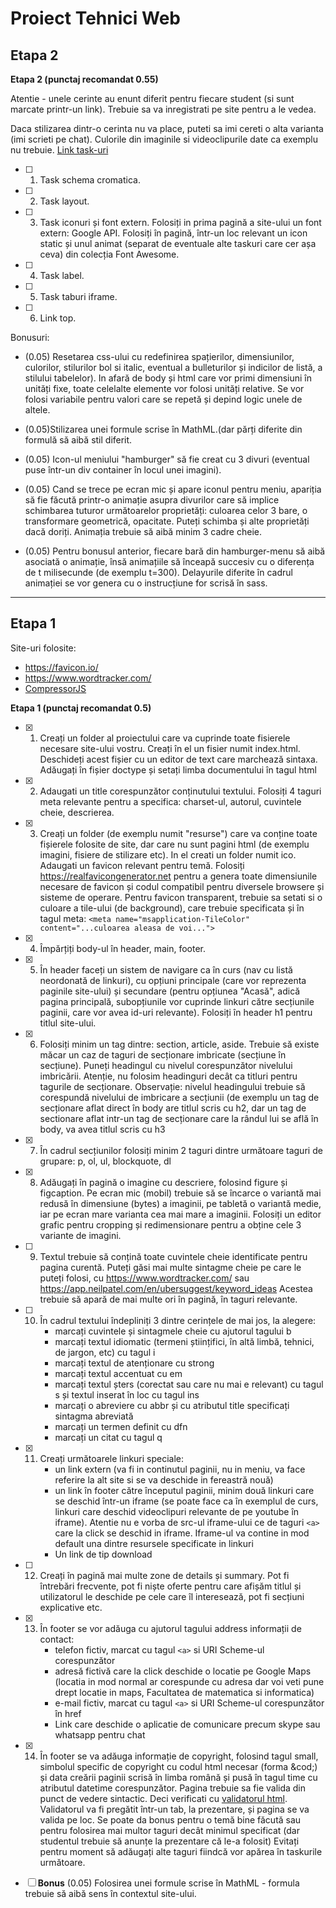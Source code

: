 # Proiect Tehnici Web

## Etapa 2

**Etapa 2 (punctaj recomandat 0.55)**

Atentie - unele cerinte au enunt diferit pentru fiecare student (si sunt marcate printr-un link). Trebuie sa va inregistrati pe site pentru a le vedea.

Daca stilizarea dintr-o cerinta nu va place, puteti sa imi cereti o alta varianta (imi scrieti pe chat). Culorile din imaginile si videoclipurile date ca exemplu nu trebuie.
[Link task-uri](http://irinaciocan.ro/tehnici_web/cerinte_custom_cti.php)

- [ ] 1. Task schema cromatica.
- [ ] 2. Task layout.
- [ ] 3. Task iconuri și font extern. Folosiți in prima pagină a site-ului un font extern: Google API. Folosiți în pagină, într-un loc relevant un icon static și unul animat (separat de eventuale alte taskuri care cer așa ceva) din colecția Font Awesome.
- [ ] 4. Task label.
- [ ] 5. Task taburi iframe.
- [ ] 6. Link top.

Bonusuri:

- (0.05) Resetarea css-ului cu redefinirea spațierilor, dimensiunilor, culorilor, stilurilor bol si italic, eventual a bulleturilor și indicilor de listă, a stilului tabelelor). In afară de body și html care vor primi dimensiuni în unități fixe, toate celelalte elemente vor folosi unități relative. Se vor folosi variabile pentru valori care se repetă și depind logic unele de altele.

- (0.05)Stilizarea unei formule scrise în MathML.(dar părți diferite din formulă să aibă stil diferit.

- (0.05) Icon-ul meniului "hamburger" să fie creat cu 3 divuri (eventual puse într-un div container în locul unei imagini).

- (0.05) Cand se trece pe ecran mic și apare iconul pentru meniu, apariția să fie făcută printr-o animație asupra divurilor care să implice schimbarea tuturor următoarelor proprietăți: culoarea celor 3 bare, o transformare geometrică, opacitate. Puteți schimba și alte proprietăți dacă doriți. Animația trebuie să aibă minim 3 cadre cheie.

- (0.05) Pentru bonusul anterior, fiecare bară din hamburger-menu să aibă asociată o animație, însă animațiile să înceapă succesiv cu o diferența de t milisecunde (de exemplu t=300). Delayurile diferite în cadrul animației se vor genera cu o instrucțiune for scrisă în sass.



---

## Etapa 1

Site-uri folosite:

- https://favicon.io/
- https://www.wordtracker.com/
- [CompressorJS](https://fengyuanchen.github.io/compressorjs/)

**Etapa 1 (punctaj recomandat 0.5)**

- [x] 1. Creați un folder al proiectului care va cuprinde toate fisierele necesare site-ului vostru. Creați în el un fisier  numit index.html. Deschideți acest fișier cu un editor de text care marchează sintaxa. Adăugați în fișier doctype și setați limba documentului în tagul html

- [x] 2. Adaugati un title corespunzător conținutului textului. Folosiți 4 taguri meta relevante pentru a specifica: charset-ul, autorul, cuvintele cheie, descrierea.

- [x] 3. Creați un folder (de exemplu numit "resurse") care va conține toate fișierele folosite de site, dar care nu sunt pagini html (de exemplu imagini, fisiere de stilizare etc). In el creati un folder numit ico. Adaugati un favicon relevant pentru temă. Folosiți https://realfavicongenerator.net pentru a genera toate dimensiunile necesare de favicon și codul compatibil pentru diversele browsere și sisteme de operare. Pentru favicon transparent, trebuie sa setati si o culoare a tile-ului (de background), care trebuie specificata și în tagul meta: `<meta name="msapplication-TileColor" content="...culoarea aleasa de voi...">`

- [x] 4. Împărțiți body-ul în header, main, footer.

- [x] 5. În header faceți un sistem de navigare ca în curs (nav cu listă neordonată de linkuri), cu opțiuni  principale (care vor reprezenta paginile site-ului) și secundare (pentru opțiunea "Acasă", adică pagina principală, subopțiunile vor cuprinde linkuri către secțiunile paginii, care vor avea id-uri relevante). Folosiți în header h1 pentru titlul site-ului. 

- [x] 6. Folosiți minim un tag dintre: section, article, aside. Trebuie să existe măcar un caz de taguri de secționare imbricate (secțiune în secțiune). Puneți headingul cu nivelul corespunzător nivelului imbricării. Atenție, nu folosim headinguri decât ca titluri pentru tagurile de secționare. Observație: nivelul headingului trebuie să corespundă nivelului de imbricare a secțiunii (de exemplu un tag de secționare aflat direct în body  are titlul scris cu h2, dar un tag de sectionare aflat intr-un tag de secționare care la rândul lui se află în body, va avea titlul scris cu h3

- [x] 7. În cadrul secțiunilor folosiți minim 2 taguri dintre următoare taguri de grupare: p, ol, ul, blockquote, dl

- [x] 8. Adăugați în pagină o imagine cu descriere, folosind figure și figcaption. Pe ecran mic (mobil) trebuie să se încarce o variantă mai redusă în dimensiune (bytes) a imaginii, pe tabletă o variantă medie, iar pe ecran mare varianta cea mai mare a imaginii. Folosiți un editor grafic pentru cropping și redimensionare pentru a obține cele 3 variante de imagini. 

- [ ] 9. Textul trebuie să conțină toate cuvintele cheie identificate pentru pagina curentă. Puteți găsi mai multe sintagme cheie pe care le puteți folosi, cu https://www.wordtracker.com/  sau https://app.neilpatel.com/en/ubersuggest/keyword_ideas Acestea trebuie să apară de mai multe ori în pagină, în taguri relevante.

- [ ] 10. În cadrul textului îndepliniți 3 dintre cerințele de mai jos, la alegere:
      - marcați cuvintele și sintagmele cheie cu ajutorul tagului b
      - marcați textul idiomatic (termeni științifici, în altă limbă, tehnici, de jargon, etc) cu tagul i
      - marcați textul de atenționare cu strong
      - marcați textul accentuat cu em
      - marcați textul șters (corectat sau care nu mai e relevant) cu tagul s și textul inserat în loc cu tagul ins
      - marcați o abreviere cu abbr și cu atributul title specificați sintagma abreviată
      - marcați un termen definit cu dfn
      - marcați un citat cu tagul q

- [x] 11. Creați următoarele linkuri speciale: 
      - un link extern (va fi in continutul paginii, nu in meniu, va face referire la alt site si se va deschide in fereastră nouă)
      - un link în footer către începutul paginii, minim două linkuri care se deschid într-un iframe (se poate face ca în exemplul de curs, linkuri care deschid videoclipuri relevante de pe youtube în iframe). Atentie nu e vorba de src-ul iframe-ului ce de taguri `<a>` care la click se deschid in iframe. Iframe-ul va contine in mod default una dintre resursele specificate in linkuri
      - Un link de tip download

- [ ] 12. Creați în pagină mai multe zone de details și summary. Pot fi întrebări frecvente, pot fi niște oferte pentru care afișăm titlul și utilizatorul le deschide pe cele care îl interesează, pot fi secțiuni explicative etc.

- [x] 13. În footer se vor adăuga cu ajutorul tagului address informații de contact:
      - telefon fictiv, marcat cu tagul `<a>` si URI Scheme-ul corespunzător
      - adresă fictivă care la click deschide o locatie pe Google Maps (locatia in mod normal ar corespunde cu adresa dar voi veti pune drept locatie in maps, Facultatea de matematica si informatica)
      - e-mail fictiv, marcat cu tagul `<a>` si URI Scheme-ul corespunzător în href
      - Link care deschide o aplicatie de comunicare precum skype sau whatsapp pentru chat

- [x] 14. În footer se va adăuga informație de copyright, folosind tagul small, simbolul specific de copyright cu codul html necesar (forma &cod;) și data creării paginii scrisă în limba română și pusă în tagul time cu atributul datetime corespunzător. 
      Pagina trebuie sa fie valida din punct de vedere sintactic. Deci verificati cu [validatorul html](https://validator.w3.org/). Validatorul va fi pregătit într-un tab, la prezentare, și pagina se va valida pe loc.
      Se poate da bonus pentru o temă bine făcută sau pentru folosirea mai multor taguri decât minimul specificat (dar studentul trebuie să anunțe la prezentare că le-a folosit)
      Evitați pentru moment să adăugați alte taguri fiindcă vor apărea în taskurile următoare.

- [ ] **Bonus** (0.05) Folosirea unei formule scrise în MathML - formula trebuie să aibă sens în contextul site-ului.
